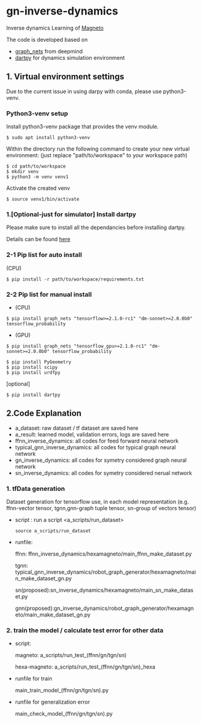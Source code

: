 # gn-inverse-dynamics
Inverse dynamics Learning of [Magneto](https://research.csiro.au/robotics/paper-magneto-a-versatile-multi-limbed-inspection-robot/)

The code is developed based on
- [graph_nets](https://github.com/deepmind/graph_nets) from deepmind
- [dartpy](https://github.com/dartsim/dart) for dynamics simulation environment 

## 1. Virtual environment settings
Due to the current issue in using darpy with conda, please use python3-venv.

### Python3-venv setup
Install python3-venv package that provides the venv module.
```
$ sudo apt install python3-venv
```
Within the directory run the following command to create your new virtual environment:
(just replace "path/to/workspace" to your workspace path)
```
$ cd path/to/workspace
$ mkdir venv
$ python3 -m venv venv1
```
Activate the created venv
```
$ source venv1/bin/activate
```

### 1.[Optional-just for simulator] Install dartpy 
Please make sure to install all the dependancies before installing dartpy. 

Details can be found [here](https://dartsim.github.io/install_dartpy_on_ubuntu.html)

### 2-1 Pip list for auto install
(CPU)
```
$ pip install -r path/to/workspace/requirements.txt
```

### 2-2 Pip list for manual install
- (CPU)
```
$ pip install graph_nets "tensorflow>=2.1.0-rc1" "dm-sonnet>=2.0.0b0" tensorflow_probability
```
- (GPU)
```
$ pip install graph_nets "tensorflow_gpu>=2.1.0-rc1" "dm-sonnet>=2.0.0b0" tensorflow_probability
```

```
$ pip install PyGeometry
$ pip install scipy
$ pip install urdfpy
```
[optional]
```
$ pip install dartpy
```

## 2.Code Explanation
- a_dataset: raw dataset / tf dataset are saved here
- a_result: learned model, validation errors, logs are saved here
- ffnn_inverse_dynamics: all codes for feed forward neural network 
- typical_gnn_inverse_dynamics: all codes for typical graph neural network
- gn_inverse_dynamics: all codes for symetry considered graph neural network
- sn_inverse_dynamics: all codes for symetry considered nerual network

### 1. tfData generation 
Dataset generation for tensorflow use, in each model representation
(e.g. ffnn-vector tensor, tgnn,gnn-graph tuple tensor, sn-group of vectors tensor)
- script : 
  run a script <a_scripts/run_dataset>
  ```
  source a_scripts/run_dataset
  ```
- runfile:

  ffnn: ffnn_inverse_dynamics/hexamagneto/main_ffnn_make_dataset.py 
  
  tgnn: typical_gnn_inverse_dynamics/robot_graph_generator/hexamagneto/main_make_dataset_gn.py
  
  sn(proposed):sn_inverse_dynamics/hexamagneto/main_sn_make_dataset.py
  
  gnn(proposed):gn_inverse_dynamics/robot_graph_generator/hexamagneto/main_make_dataset_gn.py
  
### 2. train the model / calculate test error for other data 
- script: 

  magneto: a_scripts/run_test_(ffnn/gn/tgn/sn)
  
  hexa-magneto: a_scripts/run_test_(ffnn/gn/tgn/sn)_hexa
- runfile for train

  main_train_model_(ffnn/gn/tgn/sn).py 
  
- runfile for generalization error

  main_check_model_(ffnn/gn/tgn/sn).py
